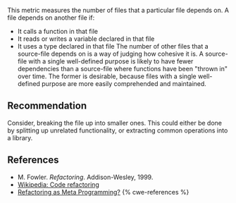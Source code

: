 This metric measures the number of files that a particular file depends on. A file depends on another file if:

* It calls a function in that file
* It reads or writes a variable declared in that file
* It uses a type declared in that file
The number of other files that a source-file depends on is a way of judging how cohesive it is. A source-file with a single well-defined purpose is likely to have fewer dependencies than a source-file where functions have been "thrown in" over time. The former is desirable, because files with a single well-defined purpose are more easily comprehended and maintained.


## Recommendation
Consider, breaking the file up into smaller ones. This could either be done by splitting up unrelated functionality, or extracting common operations into a library.


## References
* M. Fowler. *Refactoring*. Addison-Wesley, 1999.
* [Wikipedia: Code refactoring](https://en.wikipedia.org/wiki/Code_refactoring)
* [Refactoring as Meta Programming?](http://www.jot.fm/issues/issue_2005_01/column1/)
{% cwe-references %}
